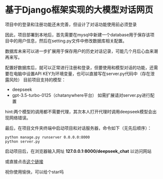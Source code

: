 # 基于Django框架实现的大模型对话网页

项目中的登录和注册功能还未完善，但设计了对话功能使用前必须登录

因此，项目部署到本地后，首先需要在mysql中新建一个database用于保存该项目中的用户信息，然后在setting.py文件中修改数据库相关配置。

数据库未来可以进一步扩展用于保存用户的历史对话记录，可能几个月后心血来潮再来写。

配置好数据库后，就可以正常进行注册和登录，但要使用和模型对话的功能，还需要在电脑中设置API KEY为环境变量，也可以直接写在server.py代码中（存在泄露风险）
目前项目支持的模型：
- deepseek
- gpt-3.5-turbo-0125（chatanywhere平台）
如需扩展请对server.py进行配置

hint:两个模型的调用都不需要代理，其次本人打开代理时调用deepseek模型会出现网络错误。

最后，在项目文件夹终端中启动项目和对话服务器，命令如下（无先后顺序）：

    python manage.py runserver 0.0.0.0:8000
    python server.py

启动项目后，在浏览器输入网址 **127.0.0.1:8000/deepseek_chat** 以访问网站

或直接点击[这个链接](127.0.0.1:8000/deepseek_chat)

祝你使用愉快，可以给个star吗
